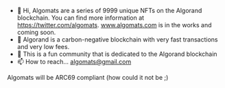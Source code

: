 - 👋 Hi, Algomats are a series of 9999 unique NFTs on the Algorand blockchain. You can find more information at https://twitter.com/algomats. www.algomats.com is in the works and coming soon. 
- 🌱 Algorand is a carbon-negative blockchain with very fast transactions and very low fees.
- 💞️ This is a fun community that is dedicated to the Algorand blockchain 
- 📫 How to reach... algomats@gmail.com 

<!---
algomats/algomats is a ✨ special ✨ repository because its `README.md` (this file) appears on your GitHub profile.
You can click the Preview link to take a look at your changes.
--->
Algomats will be ARC69 compliant (how could it not be ;)
